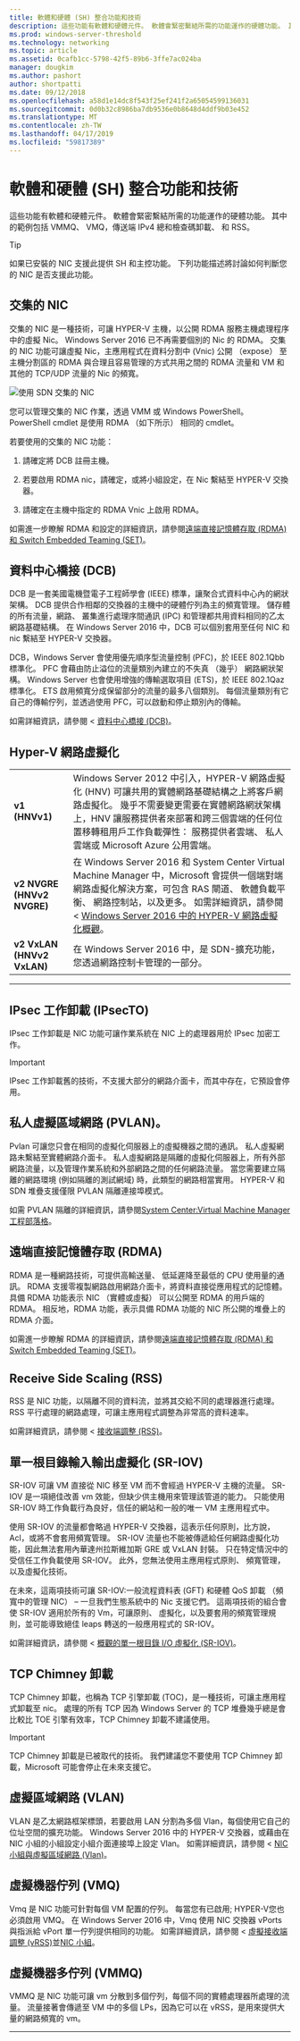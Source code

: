 ```yaml
---
title: 軟體和硬體 (SH) 整合功能和技術
description: 這些功能有軟體和硬體元件。 軟體會緊密繫結所需的功能運作的硬體功能。 其中的範例包括 VMMQ、 VMQ，傳送端 IPv4 總和檢查碼卸載、 和 RSS。
ms.prod: windows-server-threshold
ms.technology: networking
ms.topic: article
ms.assetid: 0cafb1cc-5798-42f5-89b6-3ffe7ac024ba
manager: dougkim
ms.author: pashort
author: shortpatti
ms.date: 09/12/2018
ms.openlocfilehash: a58d1e14dc8f543f25ef241f2a65054599136031
ms.sourcegitcommit: 0d0b32c8986ba7db9536e0b8648d4ddf9b03e452
ms.translationtype: MT
ms.contentlocale: zh-TW
ms.lasthandoff: 04/17/2019
ms.locfileid: "59817389"
---
```

# <a name="software-and-hardware-sh-integrated-features-and-technologies"></a>軟體和硬體 (SH) 整合功能和技術

這些功能有軟體和硬體元件。 軟體會緊密繫結所需的功能運作的硬體功能。 其中的範例包括 VMMQ、 VMQ，傳送端 IPv4 總和檢查碼卸載、 和 RSS。

>[!TIP]
>如果已安裝的 NIC 支援此提供 SH 和主控功能。 下列功能描述將討論如何判斷您的 NIC 是否支援此功能。

## <a name="converged-nic"></a>交集的 NIC 

交集的 NIC 是一種技術，可讓 HYPER-V 主機，以公開 RDMA 服務主機處理程序中的虛擬 Nic。 Windows Server 2016 已不再需要個別的 Nic 的 RDMA。 交集的 NIC 功能可讓虛擬 Nic，主應用程式在資料分割中 (Vnic) 公開 （expose） 至主機分割區的 RDMA 與合理且容易管理的方式共用之間的 RDMA 流量和 VM 和其他的 TCP/UDP 流量的 Nic 的頻寬。

![使用 SDN 交集的 NIC](../../media/Converged-NIC/conv-nic-sdn.png)

您可以管理交集的 NIC 作業，透過 VMM 或 Windows PowerShell。 PowerShell cmdlet 是使用 RDMA （如下所示） 相同的 cmdlet。

若要使用的交集的 NIC 功能：

1.  請確定將 DCB 註冊主機。

2.  若要啟用 RDMA nic，請確定，或將小組設定，在 Nic 繫結至 HYPER-V 交換器。 

3.  請確定在主機中指定的 RDMA Vnic 上啟用 RDMA。 

如需進一步瞭解 RDMA 和設定的詳細資訊，請參閱[遠端直接記憶體存取 (RDMA) 和 Switch Embedded Teaming (SET)](https://docs.microsoft.com/windows-server/virtualization/hyper-v-virtual-switch/rdma-and-switch-embedded-teaming)。

## <a name="data-center-bridging-dcb"></a>資料中心橋接 (DCB) 

DCB 是一套美國電機暨電子工程師學會 (IEEE) 標準，讓聚合式資料中心內的網狀架構。 DCB 提供合作相鄰的交換器的主機中的硬體佇列為主的頻寬管理。 儲存體的所有流量，網路、 叢集進行處理序間通訊 (IPC) 和管理都共用資料相同的乙太網路基礎結構。 在 Windows Server 2016 中，DCB 可以個別套用至任何 NIC 和 nic 繫結至 HYPER-V 交換器。

DCB，Windows Server 會使用優先順序型流量控制 (PFC)，於 IEEE 802.1Qbb 標準化。 PFC 會藉由防止溢位的流量類別內建立的不失真 （幾乎） 網路網狀架構。 Windows Server 也會使用增強的傳輸選取項目 (ETS)，於 IEEE 802.1Qaz 標準化。 ETS 啟用頻寬分成保留部分的流量的最多八個類別。 每個流量類別有它自己的傳輸佇列，並透過使用 PFC，可以啟動和停止類別內的傳輸。

如需詳細資訊，請參閱 <<c0> [ 資料中心橋接 (DCB)](https://docs.microsoft.com/windows-server/networking/technologies/dcb/dcb-top)。

## <a name="hyper-v-network-virtualization"></a>Hyper-V 網路虛擬化

| | |
|---|---|
| **v1 (HNVv1)**             | Windows Server 2012 中引入，HYPER-V 網路虛擬化 (HNV) 可讓共用的實體網路基礎結構之上將客戶網路虛擬化。 幾乎不需要變更需要在實體網路網狀架構上，HNV 讓服務提供者來部署和跨三個雲端的任何位置移轉租用戶工作負載彈性： 服務提供者雲端、 私人雲端或 Microsoft Azure 公用雲端。                                         |
| **v2 NVGRE (HNVv2 NVGRE)** | 在 Windows Server 2016 和 System Center Virtual Machine Manager 中，Microsoft 會提供一個端對端網路虛擬化解決方案，可包含 RAS 閘道、 軟體負載平衡、 網路控制站，以及更多。 如需詳細資訊，請參閱 < [Windows Server 2016 中的 HYPER-V 網路虛擬化概觀](https://technet.microsoft.com/windows-server-docs/networking/sdn/technologies/hyper-v-network-virtualization/hyperv-network-virtualization-overview-windows-server)。 |
| **v2 VxLAN (HNVv2 VxLAN)** | 在 Windows Server 2016 中，是 SDN-擴充功能，您透過網路控制卡管理的一部分。    |
---

## <a name="ipsec-task-offload-ipsecto"></a>IPsec 工作卸載 (IPsecTO) 

IPsec 工作卸載是 NIC 功能可讓作業系統在 NIC 上的處理器用於 IPsec 加密工作。

>[!IMPORTANT] 
>IPsec 工作卸載舊的技術，不支援大部分的網路介面卡，而其中存在，它預設會停用。

## <a name="private-virtual-local-area-network-pvlan"></a>私人虛擬區域網路 (PVLAN)。 

Pvlan 可讓您只會在相同的虛擬化伺服器上的虛擬機器之間的通訊。 私人虛擬網路未繫結至實體網路介面卡。 私人虛擬網路是隔離的虛擬化伺服器上，所有外部網路流量，以及管理作業系統和外部網路之間的任何網路流量。 當您需要建立隔離的網路環境 (例如隔離的測試網域) 時，此類型的網路相當實用。 HYPER-V 和 SDN 堆疊支援僅限 PVLAN 隔離連接埠模式。

如需 PVLAN 隔離的詳細資訊，請參閱[System Center:Virtual Machine Manager 工程部落格](https://blogs.technet.microsoft.com/scvmm/2013/06/04/logical-networks-part-iv-pvlan-isolation/)。

## <a name="remote-direct-memory-access-rdma"></a>遠端直接記憶體存取 (RDMA) 

RDMA 是一種網路技術，可提供高輸送量、 低延遲降至最低的 CPU 使用量的通訊。 RDMA 支援零複製網路啟用網路介面卡，將資料直接從應用程式的記憶體。 具備 RDMA 功能表示 NIC （實體或虛擬） 可以公開至 RDMA 的用戶端的 RDMA。 相反地，RDMA 功能，表示具備 RDMA 功能的 NIC 所公開的堆疊上的 RDMA 介面。

如需進一步瞭解 RDMA 的詳細資訊，請參閱[遠端直接記憶體存取 (RDMA) 和 Switch Embedded Teaming (SET)](https://docs.microsoft.com/windows-server/virtualization/hyper-v-virtual-switch/rdma-and-switch-embedded-teaming)。

## <a name="receive-side-scaling-rss"></a>Receive Side Scaling (RSS) 

RSS 是 NIC 功能，以隔離不同的資料流，並將其交給不同的處理器進行處理。 RSS 平行處理的網路處理，可讓主應用程式調整為非常高的資料速率。 

如需詳細資訊，請參閱 <<c0> [ 接收端調整 (RSS)](https://docs.microsoft.com/windows-hardware/drivers/network/introduction-to-receive-side-scaling)。

## <a name="single-root-input-output-virtualization-sr-iov"></a>單一根目錄輸入輸出虛擬化 (SR-IOV) 

SR-IOV 可讓 VM 直接從 NIC 移至 VM 而不會經過 HYPER-V 主機的流量。 SR-IOV 是一項絕佳改善 vm 效能，但缺少供主機用來管理該管道的能力。 只能使用 SR-IOV 時工作負載行為良好，信任的網站和一般的唯一 VM 主應用程式中。

使用 SR-IOV 的流量都會略過 HYPER-V 交換器，這表示任何原則，比方說，Acl，或將不會套用頻寬管理。 SR-IOV 流量也不能被傳遞給任何網路虛擬化功能，因此無法套用內華達州拉斯維加斯 GRE 或 VxLAN 封裝。 只在特定情況中的受信任工作負載使用 SR-IOV。 此外，您無法使用主應用程式原則、 頻寬管理，以及虛擬化技術。

在未來，這兩項技術可讓 SR-IOV:一般流程資料表 (GFT) 和硬體 QoS 卸載 （頻寬中的管理 NIC） – 一旦我們生態系統中的 Nic 支援它們。 這兩項技術的組合會使 SR-IOV 適用於所有的 Vm，可讓原則、 虛擬化，以及要套用的頻寬管理規則，並可能導致絕佳 leaps 轉送的一般應用程式的 SR-IOV。

如需詳細資訊，請參閱 <<c0> [ 概觀的單一根目錄 I/O 虛擬化 (SR-IOV)](https://docs.microsoft.com/windows-hardware/drivers/network/overview-of-single-root-i-o-virtualization--sr-iov-)。

## <a name="tcp-chimney-offload"></a>TCP Chimney 卸載

TCP Chimney 卸載，也稱為 TCP 引擎卸載 (TOC)，是一種技術，可讓主應用程式卸載至 nic。 處理的所有 TCP 因為 Windows Server 的 TCP 堆疊幾乎總是會比較比 TOE 引擎有效率，TCP Chimney 卸載不建議使用。

>[!IMPORTANT]
>TCP Chimney 卸載是已被取代的技術。 我們建議您不要使用 TCP Chimney 卸載，Microsoft 可能會停止在未來支援它。

## <a name="virtual-local-area-network-vlan"></a>虛擬區域網路 (VLAN) 

VLAN 是乙太網路框架標頭，若要啟用 LAN 分割為多個 Vlan，每個使用它自己的位址空間的擴充功能。 Windows Server 2016 中的 HYPER-V 交換器，或藉由在 NIC 小組的小組設定小組介面連接埠上設定 Vlan。 如需詳細資訊，請參閱 < [NIC 小組與虛擬區域網路 (Vlan)](https://docs.microsoft.com/windows-server/networking/technologies/nic-teaming/nict-and-vlans)。

## <a name="virtual-machine-queue-vmq"></a>虛擬機器佇列 (VMQ) 

Vmq 是 NIC 功能可針對每個 VM 配置的佇列。 每當您有已啟用; HYPER-V您也必須啟用 VMQ。 在 Windows Server 2016 中，Vmq 使用 NIC 交換器 vPorts 與指派給 vPort 單一佇列提供相同的功能。 如需詳細資訊，請參閱 <<c0> [ 虛擬接收端調整 (vRSS)](https://docs.microsoft.com/windows-server/networking/technologies/vrss/vrss-top)並[NIC 小組](https://docs.microsoft.com/windows-server/networking/technologies/nic-teaming/nic-teaming)。

## <a name="virtual-machine-multi-queue-vmmq"></a>虛擬機器多佇列 (VMMQ) 

VMMQ 是 NIC 功能可讓 vm 分散到多個佇列，每個不同的實體處理器所處理的流量。 流量接著會傳遞至 VM 中的多個 LPs，因為它可以在 vRSS，是用來提供大量的網路頻寬的 vm。

---